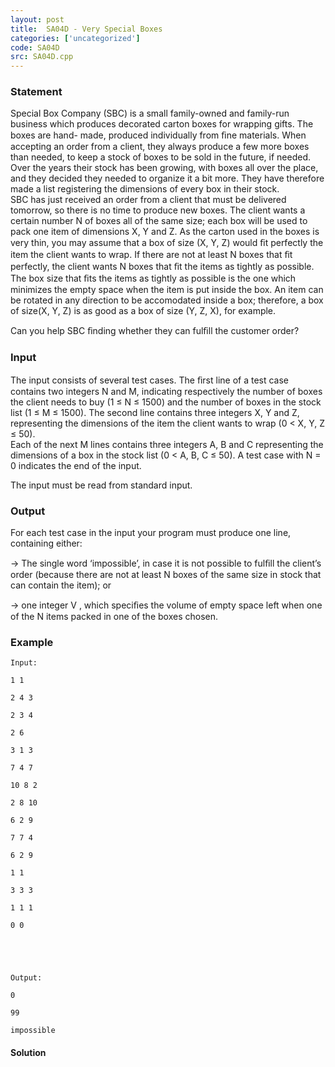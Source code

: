 ```yaml
---
layout: post
title:  SA04D - Very Special Boxes 
categories: ['uncategorized']
code: SA04D
src: SA04D.cpp
---
```


### **Statement**

Special Box Company (SBC) is a small family-owned and family-run business
which produces decorated carton boxes for wrapping gifts. The boxes are hand-
made, produced individually from ﬁne materials. When accepting an order from a
client, they always produce a few more boxes than needed, to keep a stock of
boxes to be sold in the future, if needed. Over the years their stock has been
growing, with boxes all over the place, and they decided they needed to
organize it a bit more. They have therefore made a list registering the
dimensions of every box in their stock.  
SBC has just received an order from a client that must be delivered tomorrow,
so there is no time to produce new boxes. The client wants a certain number N
of boxes all of the same size; each box will be used to pack one item of
dimensions X, Y and Z. As the carton used in the boxes is very thin, you may
assume that a box of size (X, Y, Z) would ﬁt perfectly the item the client
wants to wrap. If there are not at least N boxes that ﬁt perfectly, the client
wants N boxes that ﬁt the items as tightly as possible. The box size that ﬁts
the items as tightly as possible is the one which minimizes the empty space
when the item is put inside the box. An item can be rotated in any direction
to be accomodated inside a box; therefore, a box of size(X, Y, Z) is as good
as a box of size (Y, Z, X), for example.  
  
Can you help SBC ﬁnding whether they can fulﬁll the customer order?  
  

### Input

The input consists of several test cases. The ﬁrst line of a test case
contains two integers N and M, indicating respectively the number of boxes the
client needs to buy (1 ≤ N ≤ 1500) and the number of boxes in the stock list
(1 ≤ M ≤ 1500). The second line contains three integers X, Y and Z,
representing the dimensions of the item the client wants to wrap (0 < X, Y, Z
≤ 50).  
Each of the next M lines contains three integers A, B and C representing the
dimensions of a box in the stock list (0 < A, B, C ≤ 50). A test case with N =
0 indicates the end of the input.  
  
The input must be read from standard input.

### Output

For each test case in the input your program must produce one line, containing
either:  
  
-> The single word ‘impossible’, in case it is not possible to fulﬁll the client’s order (because there are not at least N boxes of the same size in stock that can contain the item); or  
  
-> one integer V , which speciﬁes the volume of empty space left when one of the N items packed in one of the boxes chosen.  

### Example

    
    
    Input:
    1 1
    2 4 3
    2 3 4
    2 6
    3 1 3
    7 4 7
    10 8 2
    2 8 10
    6 2 9
    7 7 4
    6 2 9
    1 1
    3 3 3
    1 1 1
    0 0
    
    
    Output:
    0
    99
    impossible
    
    



#### **Solution**



